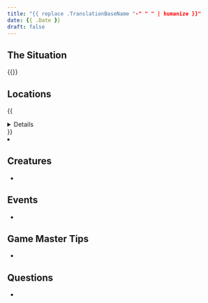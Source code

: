 ```yaml
---
title: "{{ replace .TranslationBaseName "-" " " | humanize }}"
date: {{ .Date }}
draft: false
---
```


<div data-toc="In This Adventure"></div>

## The Situation

{{<maps href="">}}



## Locations

{{<details summary="" blurb="">}}
- _Events_
	+ a
- _Monsters_
	+ {{<monster name="">}}
{{</details>}}

-



## Creatures

-



## Events

-



## Game Master Tips

-



## Questions

-